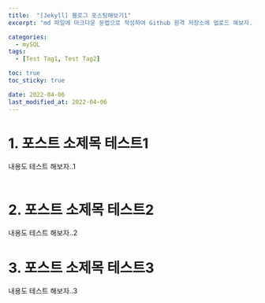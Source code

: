 ```yaml
---
title:  "[Jekyll] 블로그 포스팅해보기1"
excerpt: "md 파일에 마크다운 문법으로 작성하여 Github 원격 저장소에 업로드 해보자. 에디터는 Visual Studio code 사용! 로컬 서버에서 확인도 해보자. "

categories:
  - mySQL
tags:
  - [Test Tag1, Test Tag2]

toc: true
toc_sticky: true

date: 2022-04-06
last_modified_at: 2022-04-06
---
```

# 1. 포스트 소제목 테스트1
내용도 테스트 해보자..1
<br>
<br>

# 2. 포스트 소제목 테스트2
내용도 테스트 해보자..2


# 3. 포스트 소제목 테스트3
내용도 테스트 해보자..3